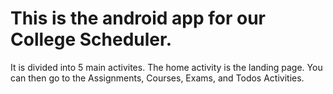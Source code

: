 # This is the android app for our College Scheduler.

It is divided into 5 main activites. The home activity is the landing page. You can then
go to the Assignments, Courses, Exams, and Todos Activities.